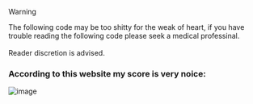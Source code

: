 > [!WARNING]  
> The following code may be too shitty for the weak of heart, if you have trouble reading the following code please seek a medical professinal.<br><br>Reader discretion is advised.






### According to this website my score is very noice:
![image](https://github.com/user-attachments/assets/b8fe995a-1e54-4642-9dc2-da13065b34eb)

